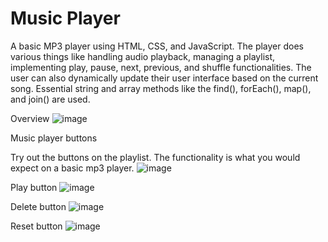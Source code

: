 # Music Player
A basic MP3 player using HTML, CSS, and JavaScript. The player does various things like handling audio playback, managing a playlist, implementing play, pause, next, previous, and shuffle functionalities. The user can also dynamically update their user interface based on the current song. Essential string and array methods like the find(), forEach(), map(), and join() are used. 

Overview
![image](https://github.com/kylehraja/MusicPlayer/assets/140476247/9890520c-2800-4aab-a94f-b3c1b28365f8)


Music player buttons

Try out the buttons on the playlist. The functionality is what you would expect on a basic mp3 player.
![image](https://github.com/kylehraja/MusicPlayer/assets/140476247/26dcfac4-58f6-4a8b-bba2-8078c58c24ee)


Play button
![image](https://github.com/kylehraja/MusicPlayer/assets/140476247/0832e9e8-d026-432b-a66d-ab6f2be7ef6a)


Delete button
![image](https://github.com/kylehraja/MusicPlayer/assets/140476247/78e8e530-66c6-4cb0-b51c-6965b98f591f)


Reset button
![image](https://github.com/kylehraja/MusicPlayer/assets/140476247/a833cf4d-172e-4e4c-819a-7df99ac8ab8f)










